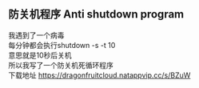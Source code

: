## 防关机程序 Anti shutdown program
我遇到了一个病毒\
每分钟都会执行shutdown -s -t 10\
意思就是10秒后关机\
所以我写了一个防关机死循环程序\
下载地址 https://dragonfruitcloud.natappvip.cc/s/BZuW
